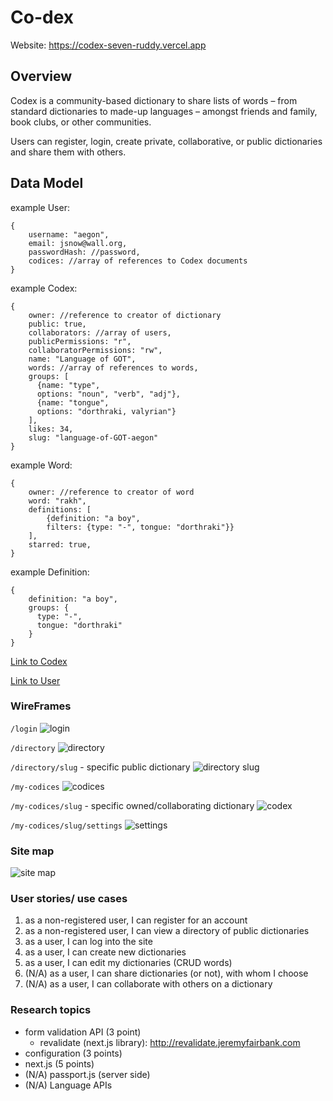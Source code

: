 # Co-dex
Website: https://codex-seven-ruddy.vercel.app

Overview
---
Codex is a community-based dictionary to share lists of words – from standard dictionaries to made-up languages – amongst friends and family, book clubs, or other communities.

Users can register, login, create private, collaborative, or public dictionaries and share them with others.


Data Model
---
example User:
```
{
	username: "aegon",
	email: jsnow@wall.org,
	passwordHash: //password,
	codices: //array of references to Codex documents
}
```

example Codex:
```
{
	owner: //reference to creator of dictionary
	public: true,
	collaborators: //array of users,
	publicPermissions: "r",
	collaboratorPermissions: "rw",
	name: "Language of GOT",
	words: //array of references to words,
	groups: [
	  {name: "type",
	  options: "noun", "verb", "adj"}, 
	  {name: "tongue",
	  options: "dorthraki, valyrian"}
	],
	likes: 34,
	slug: "language-of-GOT-aegon"
}
```

example Word:
```
{
	owner: //reference to creator of word
	word: "rakh",
	definitions: [
		{definition: "a boy", 
		filters: {type: "-", tongue: "dorthraki"}}
	],
	starred: true,
}
```

example Definition:
```
{
	definition: "a boy", 
	groups: {
	  type: "-", 
	  tongue: "dorthraki"
	}
}
```

<a href = "models/codex.mjs">Link to Codex</a>

<a href = "models/user.mjs">Link to User</a>

### WireFrames
`/login`
![login](images/login.png)

`/directory`
![directory](images/directory.png)

`/directory/slug` - specific public dictionary
![directory slug](images/directory_slug.png)

`/my-codices`
![codices](images/codices.png)

`/my-codices/slug` - specific owned/collaborating dictionary
![codex](images/codex.png)

`/my-codices/slug/settings`
![settings](images/codex-settings.png)

### Site map
![site map](images/sitemap.png)

### User stories/ use cases
1. as a non-registered user, I can register for an account
2. as a non-registered user, I can view a directory of public dictionaries
3. as a user, I can log into the site
4. as a user, I can create new dictionaries
5. as a user, I can edit my dictionaries (CRUD words)
6. (N/A) as a user, I can share dictionaries (or not), with whom I choose
7. (N/A) as a user, I can collaborate with others on a dictionary

### Research topics
- form validation API (3 point)
  - revalidate (next.js library): http://revalidate.jeremyfairbank.com
- configuration (3 points)
- next.js (5 points)
- (N/A) passport.js (server side)
- (N/A) Language APIs